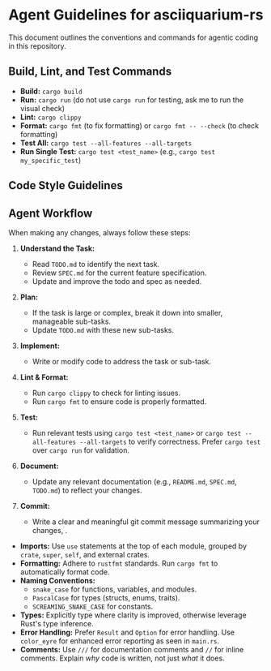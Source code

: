 # Agent Guidelines for asciiquarium-rs

This document outlines the conventions and commands for agentic coding in this repository.

## Build, Lint, and Test Commands

*   **Build:** `cargo build`
*   **Run:** `cargo run` (do not use `cargo run` for testing, ask me to run the visual check)
*   **Lint:** `cargo clippy`
*   **Format:** `cargo fmt` (to fix formatting) or `cargo fmt -- --check` (to check formatting)
*   **Test All:** `cargo test --all-features --all-targets`
*   **Run Single Test:** `cargo test <test_name>` (e.g., `cargo test my_specific_test`)

## Code Style Guidelines

## Agent Workflow

When making any changes, always follow these steps:

1. **Understand the Task:**
   - Read `TODO.md` to identify the next task.
   - Review `SPEC.md` for the current feature specification.
   - Update and improve the todo and spec as needed.

2. **Plan:**
   - If the task is large or complex, break it down into smaller, manageable sub-tasks.
   - Update `TODO.md` with these new sub-tasks.

3. **Implement:**
   - Write or modify code to address the task or sub-task.

4. **Lint & Format:**
   - Run `cargo clippy` to check for linting issues.
   - Run `cargo fmt` to ensure code is properly formatted.

5. **Test:**
   - Run relevant tests using `cargo test <test_name>` or `cargo test --all-features --all-targets` to verify correctness. Prefer `cargo test` over `cargo run` for validation.

6. **Document:**
   - Update any relevant documentation (e.g., `README.md`, `SPEC.md`, `TODO.md`) to reflect your changes.

7. **Commit:**
   - Write a clear and meaningful git commit message summarizing your changes, .


*   **Imports:** Use `use` statements at the top of each module, grouped by `crate`, `super`, `self`, and external crates.
*   **Formatting:** Adhere to `rustfmt` standards. Run `cargo fmt` to automatically format code.
*   **Naming Conventions:**
    *   `snake_case` for functions, variables, and modules.
    *   `PascalCase` for types (structs, enums, traits).
    *   `SCREAMING_SNAKE_CASE` for constants.
*   **Types:** Explicitly type where clarity is improved, otherwise leverage Rust's type inference.
*   **Error Handling:** Prefer `Result` and `Option` for error handling. Use `color_eyre` for enhanced error reporting as seen in `main.rs`.
*   **Comments:** Use `///` for documentation comments and `//` for inline comments. Explain *why* code is written, not just *what* it does.
